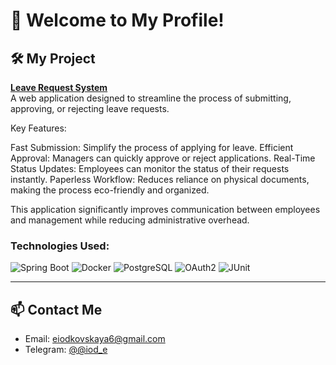 # 👋 Welcome to My Profile!

## 🛠️ My Project

[**Leave Request System**](https://github.com/AlenaIadkouskaya/leaveRequestSystem)   
A web application designed to streamline the process of submitting, approving, or rejecting leave requests. 

Key Features:

Fast Submission: Simplify the process of applying for leave.
Efficient Approval: Managers can quickly approve or reject applications.
Real-Time Status Updates: Employees can monitor the status of their requests instantly.
Paperless Workflow: Reduces reliance on physical documents, making the process eco-friendly and organized.

This application significantly improves communication between employees and management while reducing administrative overhead.

### Technologies Used:

<p>
  <img src="https://img.shields.io/badge/Spring%20Boot-6DB33F?style=for-the-badge&logo=spring-boot&logoColor=white" alt="Spring Boot">
  <img src="https://img.shields.io/badge/Docker-2496ED?style=for-the-badge&logo=docker&logoColor=white" alt="Docker">
  <img src="https://img.shields.io/badge/PostgreSQL-4169E1?style=for-the-badge&logo=postgresql&logoColor=white" alt="PostgreSQL">
  <img src="https://img.shields.io/badge/OAuth2-3D3D3D?style=for-the-badge&logo=oauth&logoColor=white" alt="OAuth2">
  <img src="https://img.shields.io/badge/JUnit-25A162?style=for-the-badge&logo=junit5&logoColor=white" alt="JUnit">
</p>

---

## 📫 Contact Me

- Email: [eiodkovskaya6@gmail.com](mailto:eiodkovskaya6@gmail.com)
- Telegram: [@@iod_e](https://t.me/@iod_e)
